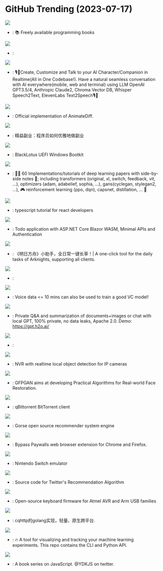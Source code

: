 # GitHub Trending (2023-07-17)

![](https://img.shields.io/badge/none-New%20123-green?style=flat-square&logo=appveyor)
- [](https://github.comundefined): 📚 Freely available programming books

![](https://img.shields.io/badge/Python-New%20574-green?style=flat-square&logo=appveyor)
- [](https://github.comundefined): 

![](https://img.shields.io/badge/Swift-New%20654-green?style=flat-square&logo=appveyor)
- [](https://github.comundefined): 🎙️🤖Create, Customize and Talk to your AI Character/Companion in Realtime(All in One Codebase!). Have a natural seamless conversation with AI everywhere(mobile, web and terminal) using LLM OpenAI GPT3.5/4, Anthropic Claude2, Chroma Vector DB, Whisper Speech2Text, ElevenLabs Text2Speech🎙️🤖

![](https://img.shields.io/badge/Python-New%20360-green?style=flat-square&logo=appveyor)
- [](https://github.comundefined): Official implementation of AnimateDiff.

![](https://img.shields.io/badge/none-New%20416-green?style=flat-square&logo=appveyor)
- [](https://github.comundefined): 精益副业：程序员如何优雅地做副业

![](https://img.shields.io/badge/C-New%20114-green?style=flat-square&logo=appveyor)
- [](https://github.comundefined): BlackLotus UEFI Windows Bootkit

![](https://img.shields.io/badge/Jupyter%20Notebook-New%20483-green?style=flat-square&logo=appveyor)
- [](https://github.comundefined): 🧑‍🏫 60 Implementations/tutorials of deep learning papers with side-by-side notes 📝; including transformers (original, xl, switch, feedback, vit, ...), optimizers (adam, adabelief, sophia, ...), gans(cyclegan, stylegan2, ...), 🎮 reinforcement learning (ppo, dqn), capsnet, distillation, ... 🧠

![](https://img.shields.io/badge/TypeScript-New%2023-green?style=flat-square&logo=appveyor)
- [](https://github.comundefined): typescript tutorial for react developers

![](https://img.shields.io/badge/C%23-New%2050-green?style=flat-square&logo=appveyor)
- [](https://github.comundefined): Todo application with ASP.NET Core Blazor WASM, Minimal APIs and Authentication

![](https://img.shields.io/badge/C%2B%2B-New%2090-green?style=flat-square&logo=appveyor)
- [](https://github.comundefined): 《明日方舟》小助手，全日常一键长草！| A one-click tool for the daily tasks of Arknights, supporting all clients.

![](https://img.shields.io/badge/none-New%2094-green?style=flat-square&logo=appveyor)
- [](https://github.comundefined): 

![](https://img.shields.io/badge/Python-New%20114-green?style=flat-square&logo=appveyor)
- [](https://github.comundefined): Voice data <= 10 mins can also be used to train a good VC model!

![](https://img.shields.io/badge/Python-New%2099-green?style=flat-square&logo=appveyor)
- [](https://github.comundefined): Private Q&A and summarization of documents+images or chat with local GPT, 100% private, no data leaks, Apache 2.0. Demo: https://gpt.h2o.ai/

![](https://img.shields.io/badge/TypeScript-New%2068-green?style=flat-square&logo=appveyor)
- [](https://github.comundefined): 

![](https://img.shields.io/badge/Python-New%2039-green?style=flat-square&logo=appveyor)
- [](https://github.comundefined): NVR with realtime local object detection for IP cameras

![](https://img.shields.io/badge/Python-New%2023-green?style=flat-square&logo=appveyor)
- [](https://github.comundefined): GFPGAN aims at developing Practical Algorithms for Real-world Face Restoration.

![](https://img.shields.io/badge/C%2B%2B-New%2019-green?style=flat-square&logo=appveyor)
- [](https://github.comundefined): qBittorrent BitTorrent client

![](https://img.shields.io/badge/Go-New%2061-green?style=flat-square&logo=appveyor)
- [](https://github.comundefined): Gorse open source recommender system engine

![](https://img.shields.io/badge/JavaScript-New%2053-green?style=flat-square&logo=appveyor)
- [](https://github.comundefined): Bypass Paywalls web browser extension for Chrome and Firefox.

![](https://img.shields.io/badge/C%2B%2B-New%2033-green?style=flat-square&logo=appveyor)
- [](https://github.comundefined): Nintendo Switch emulator

![](https://img.shields.io/badge/Scala-New%2023-green?style=flat-square&logo=appveyor)
- [](https://github.comundefined): Source code for Twitter's Recommendation Algorithm

![](https://img.shields.io/badge/C-New%2020-green?style=flat-square&logo=appveyor)
- [](https://github.comundefined): Open-source keyboard firmware for Atmel AVR and Arm USB families

![](https://img.shields.io/badge/Go-New%2015-green?style=flat-square&logo=appveyor)
- [](https://github.comundefined): cqhttp的golang实现，轻量、原生跨平台.

![](https://img.shields.io/badge/Python-New%20136-green?style=flat-square&logo=appveyor)
- [](https://github.comundefined): 🔥 A tool for visualizing and tracking your machine learning experiments. This repo contains the CLI and Python API.

![](https://img.shields.io/badge/none-New%2034-green?style=flat-square&logo=appveyor)
- [](https://github.comundefined): A book series on JavaScript. @YDKJS on twitter.

